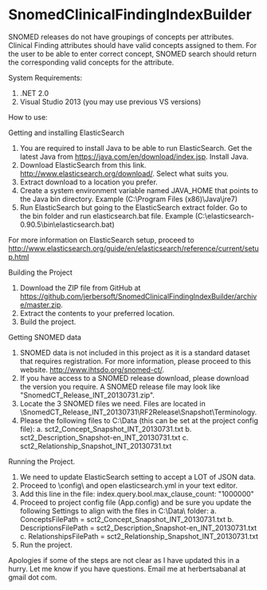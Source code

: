 SnomedClinicalFindingIndexBuilder
=================================

SNOMED releases do not have groupings of concepts per attributes. Clinical Finding attributes should have valid concepts assigned to them. For the user to be able to enter correct concept, SNOMED search should return the corresponding valid concepts for the attribute.

System Requirements:
1. .NET 2.0
2. Visual Studio 2013 (you may use previous VS versions)

How to use:

Getting and installing ElasticSearch
1. You are required to install Java to be able to run ElasticSearch. Get the latest Java from https://java.com/en/download/index.jsp. Install Java.
2. Download ElasticSearch from this link. http://www.elasticsearch.org/download/. Select what suits you.
3. Extract download to a location you prefer.
4. Create a system environment variable named JAVA_HOME that points to the Java bin directory. Example (C:\Program Files (x86)\Java\jre7)
5. Run ElasticSearch but going to the ElasticSearch extract folder. Go to the bin folder and run elasticsearch.bat file. Example (C:\elasticsearch-0.90.5\bin\elasticsearch.bat)

For more information on ElasticSearch setup, proceed to http://www.elasticsearch.org/guide/en/elasticsearch/reference/current/setup.html

Building the Project
1. Download the ZIP file from GitHub at https://github.com/jerbersoft/SnomedClinicalFindingIndexBuilder/archive/master.zip.
2. Extract the contents to your preferred location.
3. Build the project.

Getting SNOMED data
1. SNOMED data is not included in this project as it is a standard dataset that requires registration. For more information, please proceed to this website. http://www.ihtsdo.org/snomed-ct/.
2. If you have access to a SNOMED release download, please download the version you require. A SNOMED release file may look like "SnomedCT_Release_INT_20130731.zip".
3. Locate the 3 SNOMED files we need. Files are located in <folder>\SnomedCT_Release_INT_20130731\RF2Release\Snapshot\Terminology.
4. Please the following files to C:\Data (this can be set at the project config file):
    a. sct2_Concept_Snapshot_INT_20130731.txt
    b. sct2_Description_Snapshot-en_INT_20130731.txt
    c. sct2_Relationship_Snapshot_INT_20130731.txt

Running the Project.
1. We need to update ElasticSearch setting to accept a LOT of JSON data.
2. Proceed to <elasticsearch extract folder>\config\ and open elasticsearch.yml in your text editor.
3. Add this line in the file: index.query.bool.max_clause_count: "1000000"
4. Proceed to project config file (App.config) and be sure you update the following Settings to align with the files in C:\Data\ folder:
    a. ConceptsFilePath = sct2_Concept_Snapshot_INT_20130731.txt
    b. DescriptionsFilePath = sct2_Description_Snapshot-en_INT_20130731.txt
    c. RelationshipsFilePath = sct2_Relationship_Snapshot_INT_20130731.txt
5. Run the project.

Apologies if some of the steps are not clear as I have updated this in a hurry. Let me know if you have questions. Email me at herbertsabanal at gmail dot com.




